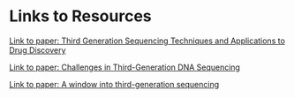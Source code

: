 # Links to Resources
[Link to paper: Third Generation Sequencing Techniques and Applications to Drug Discovery](https://www.ncbi.nlm.nih.gov/pmc/articles/PMC3319653/)

[Link to paper: Challenges in Third-Generation DNA Sequencing](https://www.omicsonline.org/challenges-in-third-generation-dna-sequencing-2157-7439.1000e116.php?aid=8631)

[Link to paper: A window into third-generation sequencing](https://academic.oup.com/hmg/article-lookup/doi/10.1093/hmg/ddq416)
